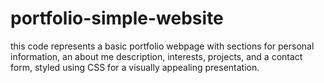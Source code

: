 # portfolio-simple-website
this code represents a basic portfolio webpage with sections for personal information, an about me description, interests, projects, and a contact form, styled using CSS for a visually appealing presentation.
